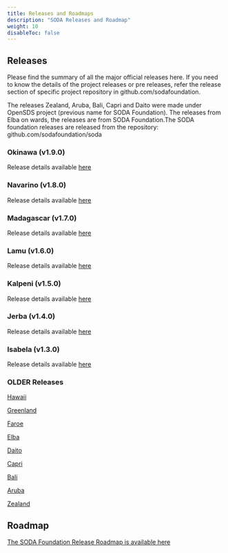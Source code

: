 ```yaml
---
title: Releases and Roadmaps
description: "SODA Releases and Roadmap"
weight: 10
disableToc: false
---
```

## Releases
Please find the summary of all the major official releases here. If you need to know the details of the project releases or pre releases, refer the release section of specific project repository in github.com/sodafoundation.

The releases Zealand, Aruba, Bali, Capri and Daito were made under OpenSDS project (previous name for SODA Foundation). The releases from Elba on wards, the releases are from SODA Foundation.The SODA foundation releases are released from the repository: github.com/sodafoundation/soda

### Okinawa (v1.9.0)
Release details available [here](https://github.com/sodafoundation/soda/releases/tag/v1.9.0)

### Navarino (v1.8.0)
Release details available [here](https://github.com/sodafoundation/soda/releases/tag/v1.8.0)

### Madagascar (v1.7.0)
Release details available [here](https://github.com/sodafoundation/soda/releases/tag/v1.7.0)

### Lamu (v1.6.0)
Release details available [here](https://github.com/sodafoundation/soda/releases/tag/v1.6.0)

### Kalpeni (v1.5.0)
Release details available [here](https://github.com/sodafoundation/soda/releases/tag/v1.5.0)

### Jerba (v1.4.0)
Release details available [here](https://github.com/sodafoundation/soda/releases/tag/v1.4.0)

### Isabela (v1.3.0)
Release details available [here](https://github.com/sodafoundation/soda/releases/tag/v1.3.0)

### OLDER Releases
[Hawaii](https://github.com/sodafoundation/soda/releases/tag/v1.2.0)

[Greenland](https://github.com/sodafoundation/soda/releases/tag/v1.1.0)

[Faroe](https://github.com/sodafoundation/soda/releases/tag/v1.0.0)

[Elba](https://github.com/sodafoundation/soda/releases/tag/v0.20.0)

[Daito](https://github.com/sodafoundation/api/releases/tag/v0.10.0)

[Capri](https://github.com/sodafoundation/api/releases/tag/v0.6.0)

[Bali](https://github.com/sodafoundation/api/releases/tag/v0.4.0)

[Aruba](https://github.com/sodafoundation/api/releases/tag/v0.2.0)

[Zealand](https://github.com/sodafoundation/api/releases/tag/v0.1.0)


## Roadmap
[The SODA Foundation Release Roadmap is available here](https://github.com/sodafoundation/releases/blob/master/roadmap.md)


